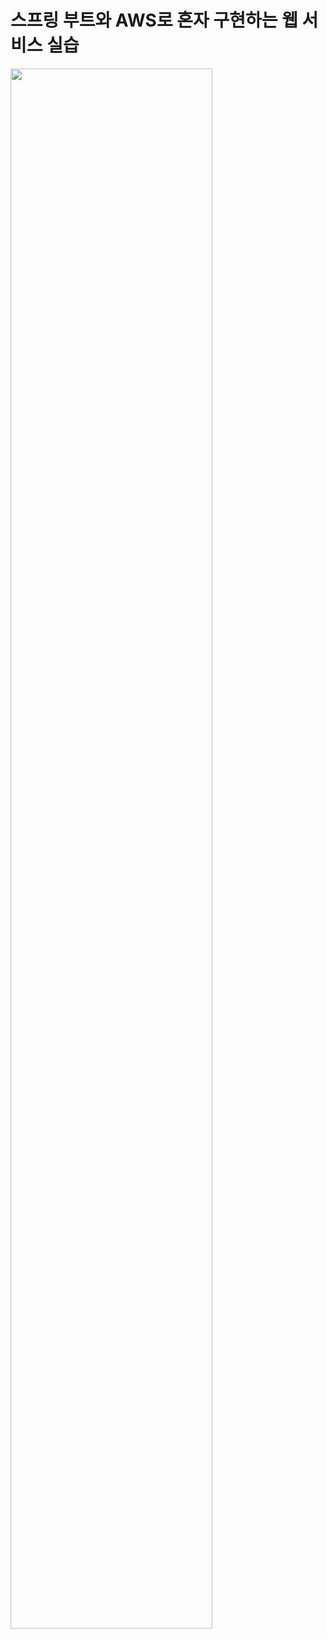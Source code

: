 # 스프링 부트와 AWS로 혼자 구현하는 웹 서비스 실습

<a href="http://www.yes24.com/Product/Goods/83849117" target="_blank">
  <img src="http://image.yes24.com/goods/83849117/XL" width="80%"/>
</a>
